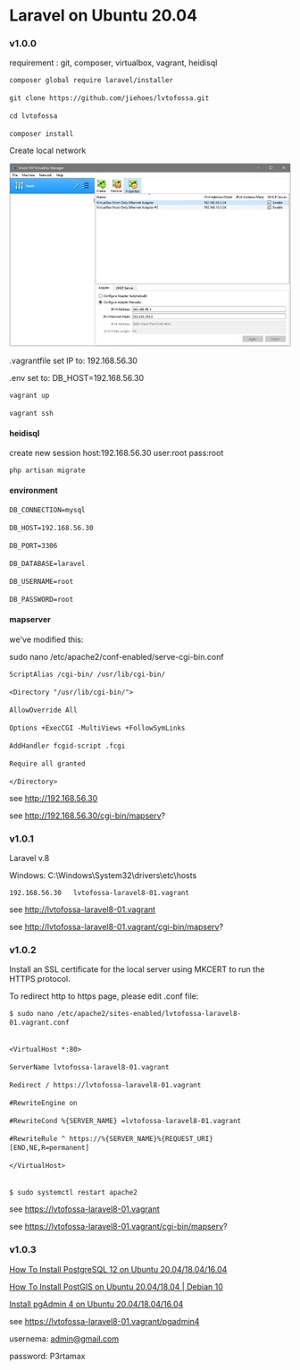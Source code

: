 # Laravel on Ubuntu 20.04

### v1.0.0

requirement : git, composer, virtualbox, vagrant, heidisql

    composer global require laravel/installer

    git clone https://github.com/jiehoes/lvtofossa.git

    cd lvtofossa

    composer install

Create local network

![Virtualbox](network.png)

.vagrantfile set IP to: 192.168.56.30

.env set to: DB_HOST=192.168.56.30

    vagrant up

    vagrant ssh

#### heidisql

create new session host:192.168.56.30 user:root pass:root

    php artisan migrate

#### environment

    DB_CONNECTION=mysql

    DB_HOST=192.168.56.30

    DB_PORT=3306

    DB_DATABASE=laravel

    DB_USERNAME=root

    DB_PASSWORD=root

#### mapserver

we've modified this:

sudo nano /etc/apache2/conf-enabled/serve-cgi-bin.conf

    ScriptAlias /cgi-bin/ /usr/lib/cgi-bin/

    <Directory "/usr/lib/cgi-bin/">

    AllowOverride All

    Options +ExecCGI -MultiViews +FollowSymLinks

    AddHandler fcgid-script .fcgi

    Require all granted

    </Directory>

see http://192.168.56.30

see http://192.168.56.30/cgi-bin/mapserv?


### v1.0.1

Laravel v.8

Windows: C:\Windows\System32\drivers\etc\hosts

    192.168.56.30   lvtofossa-laravel8-01.vagrant

see http://lvtofossa-laravel8-01.vagrant

see http://lvtofossa-laravel8-01.vagrant/cgi-bin/mapserv?

### v1.0.2

Install an SSL certificate for the local server using MKCERT to run the HTTPS protocol.

To redirect http to https page, please edit .conf file:

    $ sudo nano /etc/apache2/sites-enabled/lvtofossa-laravel8-01.vagrant.conf


    <VirtualHost *:80>

    ServerName lvtofossa-laravel8-01.vagrant

    Redirect / https://lvtofossa-laravel8-01.vagrant

    #RewriteEngine on

    #RewriteCond %{SERVER_NAME} =lvtofossa-laravel8-01.vagrant

    #RewriteRule ^ https://%{SERVER_NAME}%{REQUEST_URI} [END,NE,R=permanent]

    </VirtualHost>


    $ sudo systemctl restart apache2

see https://lvtofossa-laravel8-01.vagrant

see https://lvtofossa-laravel8-01.vagrant/cgi-bin/mapserv?

### v1.0.3

[How To Install PostgreSQL 12 on Ubuntu 20.04/18.04/16.04](https://computingforgeeks.com/install-postgresql-12-on-ubuntu/)

[How To Install PostGIS on Ubuntu 20.04/18.04 | Debian 10](https://computingforgeeks.com/how-to-install-postgis-on-ubuntu-debian/)

[Install pgAdmin 4 on Ubuntu 20.04/18.04/16.04](https://computingforgeeks.com/how-to-install-pgadmin-4-on-ubuntu/)

see https://lvtofossa-laravel8-01.vagrant/pgadmin4

usernema: admin@gmail.com

password: P3rtamax
